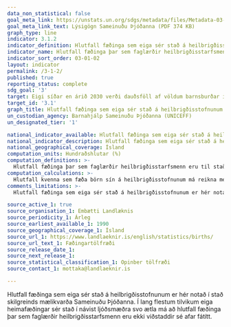 ```yaml
---
data_non_statistical: false
goal_meta_link: https://unstats.un.org/sdgs/metadata/files/Metadata-03-01-02.pdf
goal_meta_link_text: Lýsigögn Sameinuðu Þjóðanna (PDF 374 KB)
graph_type: line
indicator: 3.1.2
indicator_definition: Hlutfall fæðinga sem eiga sér stað á heilbrigðisstofnunum
indicator_name: Hlutfall fæðinga þar sem faglærðir heilbrigðisstarfsmenn eru til staðar.
indicator_sort_order: 03-01-02
layout: indicator
permalink: /3-1-2/
published: true
reporting_status: complete
sdg_goal: '3'
target: Eigi síðar en árið 2030 verði dauðsföll af völdum barnsburðar í heiminum komin niður fyrir 70 af hverjum 100.000 börnum sem fæðast á lífi.
target_id: '3.1'
graph_title: Hlutfall fæðinga sem eiga sér stað á heilbrigðisstofnunum
un_custodian_agency: Barnahjálp Sameinuðu Þjóðanna (UNICEFF)
un_designated_tier: '1'

national_indicator_available: Hlutfall fæðinga sem eiga sér stað á heilbrigðisstofnunum
national_indicator_description: Hlutfall fæðinga sem eiga sér stað á heilbrigðisstofnunum
national_geographical_coverage: Ísland
computation_units: Hundraðshlutar (%)
computation_definitions: >-
  Hlutfall fæðinga þar sem faglærðir heilbrigðisstarfsmenn eru til staðar (læknar, hjúkrunarfræðingar eða ljósmæður) er hlutfall fæðinga þar sem faglærðir heilbrigðisstarfsmenn, þjálfaðir í ummönnun ungabarna og mæðra, jafnt á meðgöngu sem og við og eftir fæðingu, eru viðstaddir. Með fæðingu er átt við fæðingu eins eða fleirri barna, þar með talið andvana fædd börn. Andvana fætt barn er barn sem fætt er eftir 24 eða fleirri vikur meðgöngu sem aldrei dró anda eða sýndi lífsmerki.
computation_calculations: >-
  Hlutfall kvenna sem fæða börn sín á heilbrigðisstofnunum má reikna með því að deila fjölda mæðra sem fæða börn sín á heilbrigðisstofnunum með heildarfjölda fæðinga, margfaldað með 100.
comments_limitations: >-
  Hlutfall fæðinga sem eiga sér stað á heilbrigðisstofnunum er hér notað í stað skilgreinds mælikvarða Sameinuðu Þjóðanna. Í lang flestum tilvikum eiga heimafæðingar sér stað í návist ljóðsmæðra svo ætla má að hlutfall fæðinga þar sem faglærðir heilbrigðisstarfsmenn eru ekki viðstaddir sé afar fátítt. Þessi mælikvarði er notaður sem nálgun á heimsmarkmiðamælikvarða Sameinuðu Þjóðanna. Þar sem því má við komast er unnið að því að finna eða þróa Íslensk gögn til að uppfylla forskrifa Sameinuðu Þjóðanna. Þessi mælikvarði var ekki fundinn í samstarfi við sérfræðinga á þessu sviði.

source_active_1: true
source_organisation_1: Embætti Landlæknis
source_periodicity_1: Árleg
source_earliest_available_1: 1990
source_geographical_coverage_1: Ísland
source_url_1: https://www.landlaeknir.is/english/statistics/births/
source_url_text_1: Fæðingartölfræði
source_release_date_1:
source_next_release_1:
source_statistical_classification_1: Opinber tölfræði
source_contact_1: mottaka@landlaeknir.is

---
```


Hlutfall fæðinga sem eiga sér stað á heilbrigðisstofnunum er hér notað í stað skilgreinds mælikvarða Sameinuðu Þjóðanna. Í lang flestum tilvikum eiga heimafæðingar sér stað í návist ljóðsmæðra svo ætla má að hlutfall fæðinga þar sem faglærðir heilbrigðisstarfsmenn eru ekki viðstaddir sé afar fátítt.
